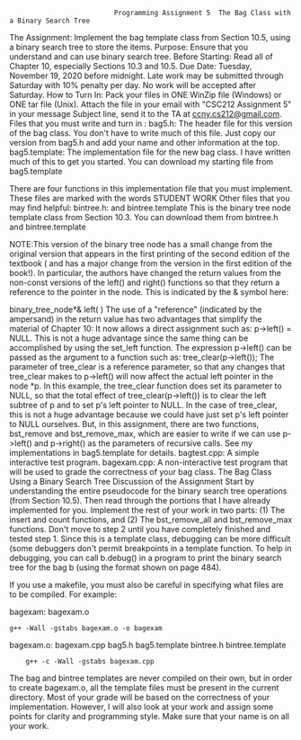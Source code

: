                               Programming Assignment 5  The Bag Class with a Binary Search Tree
The Assignment:
Implement the bag template class from Section 10.5, using a binary search tree to store the items.
Purpose:
Ensure that you understand and can use binary search tree.
Before Starting:
Read all of Chapter 10, especially Sections 10.3 and 10.5.
Due Date:
Tuesday, November 19, 2020 before midnight. Late work may be submitted through Saturday with 10% penalty per day. No work will be accepted after Saturday.
How to Turn In:
Pack your files in ONE WinZip file (Windows) or ONE tar file (Unix). Attach the file in your email with "CSC212 Assignment 5" in your message Subject line, send it to the TA at ccny.cs212@gmail.com.
Files that you must write and turn in :
bag5.h: The header file for this version of the bag class. You don't have to write much of this file. Just copy our version from bag5.h and add your name and other information at the top.
bag5.template: The implementation file for the new bag class. I have written much of this to get you started. You can download my starting file from bag5.template

There are four functions in this implementation file that you must implement. These files are marked with the words STUDENT WORK
Other files that you may find helpful:
bintree.h: and bintree.template This is the binary tree node template class from Section 10.3. You can download them from bintree.h and bintree.template

NOTE:This version of the binary tree node has a small change from the original version that appears in the first printing of the second edition of the textbook ( and has a major change from the version in the first edition of the book!). In particular, the authors have changed the return values from the non-const versions of the left() and right() functions so that they return a reference to the pointer in the node. This is indicated by the & symbol here:

  binary_tree_node*& left( )
The use of a "reference" (indicated by the ampersand) in the return value has two advantages that simplify the material of Chapter 10:
It now allows a direct assignment such as: p->left() = NULL. This is not a huge advantage since the same thing can be accomplished by using the set_left function.
The expression p->left() can be passed as the argument to a function such as: tree_clear(p->left()); The parameter of tree_clear is a reference parameter, so that any changes that tree_clear makes to p->left() will now affect the actual left pointer in the node *p. In this example, the tree_clear function does set its parameter to NULL, so that the total effect of tree_clear(p->left()) is to clear the left subtree of p and to set p's left pointer to NULL.
In the case of tree_clear, this is not a huge advantage because we could have just set p's left pointer to NULL ourselves. But, in this assignment, there are two functions, bst_remove and bst_remove_max, which are easier to write if we can use p->left() and p->right() as the parameters of recursive calls. See my implementations in bag5.template for details.
bagtest.cpp: A simple interactive test program.
bagexam.cpp: A non-interactive test program that will be used to grade the correctness of your bag class.
The Bag Class Using a Binary Search Tree
Discussion of the Assignment
Start by understanding the entire pseudocode for the binary search tree operations (from Section 10.5). Then read through the portions that I have already implemented for you. Implement the rest of your work in two parts: (1) The insert and count functions, and (2) The bst_remove_all and bst_remove_max functions. Don't move to step 2 until you have completely finished and tested step 1.
Since this is a template class, debugging can be more difficult (some debuggers don't permit breakpoints in a template function. To help in debugging, you can call b.debug() in a program to print the binary search tree for the bag b (using the format shown on page 484).

If you use a makefile, you must also be careful in specifying what files are to be compiled. For example:

bagexam: bagexam.o
       
	g++ -Wall -gstabs bagexam.o -o bagexam
	

bagexam.o: bagexam.cpp bag5.h bag5.template bintree.h bintree.template
	
        g++ -c -Wall -gstabs bagexam.cpp
The bag and bintree templates are never compiled on their own, but in order to create bagexam.o, all the template files must be present in the current directory.
Most of your grade will be based on the correctness of your implementation. However, I will also look at your work and assign some points for clarity and programming style. Make sure that your name is on all your work.
